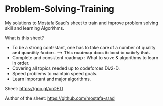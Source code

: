 # Problem-Solving-Training
My solutions to Mostafa Saad's sheet to train and improve problem solving skill and learning Algorithms.

What is this sheet?
- To be a strong contestant, one has to take care of a number of quality and quantitiy factors.
   ==> This roadmap does its best to satisfy that.
- Complete and consistent roadmap : What to solve & algorithms to learn in order.
- Covering all topics needed up to codeforces Div2-D.
- Speed problems to maintain speed goals.
- Learn important and major algorithms.

Sheet: https://goo.gl/unDETI

Author of the sheet: https://github.com/mostafa-saad
